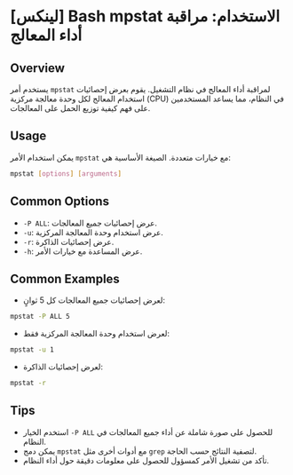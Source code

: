 # [لينكس] Bash mpstat الاستخدام: مراقبة أداء المعالج

## Overview
يستخدم أمر `mpstat` لمراقبة أداء المعالج في نظام التشغيل. يقوم بعرض إحصائيات استخدام المعالج لكل وحدة معالجة مركزية (CPU) في النظام، مما يساعد المستخدمين على فهم كيفية توزيع الحمل على المعالجات.

## Usage
يمكن استخدام الأمر `mpstat` مع خيارات متعددة. الصيغة الأساسية هي:

```bash
mpstat [options] [arguments]
```

## Common Options
- `-P ALL`: عرض إحصائيات جميع المعالجات.
- `-u`: عرض استخدام وحدة المعالجة المركزية.
- `-r`: عرض إحصائيات الذاكرة.
- `-h`: عرض المساعدة مع خيارات الأمر.

## Common Examples
- لعرض إحصائيات جميع المعالجات كل 5 ثوانٍ:

```bash
mpstat -P ALL 5
```

- لعرض استخدام وحدة المعالجة المركزية فقط:

```bash
mpstat -u 1
```

- لعرض إحصائيات الذاكرة:

```bash
mpstat -r
```

## Tips
- استخدم الخيار `-P ALL` للحصول على صورة شاملة عن أداء جميع المعالجات في النظام.
- يمكن دمج `mpstat` مع أدوات أخرى مثل `grep` لتصفية النتائج حسب الحاجة.
- تأكد من تشغيل الأمر كمسؤول للحصول على معلومات دقيقة حول أداء النظام.